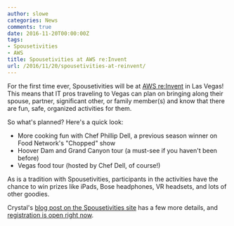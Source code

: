 ```yaml
---
author: slowe
categories: News
comments: true
date: 2016-11-20T00:00:00Z
tags:
- Spousetivities
- AWS
title: Spousetivities at AWS re:Invent
url: /2016/11/20/spousetivities-at-reinvent/
---
```


For the first time ever, Spousetivities will be at [AWS re:Invent][link-1] in Las Vegas! This means that IT pros traveling to Vegas can plan on bringing along their spouse, partner, significant other, or family member(s) and know that there are fun, safe, organized activities for them.

So what's planned? Here's a quick look:

* More cooking fun with Chef Phillip Dell, a previous season winner on Food Network's "Chopped" show
* Hoover Dam and Grand Canyon tour (a must-see if you haven't been before)
* Vegas food tour (hosted by Chef Dell, of course!)

As is a tradition with Spousetivities, participants in the activities have the chance to win prizes like iPads, Bose headphones, VR headsets, and lots of other goodies.

Crystal's [blog post on the Spousetivities site][link-2] has a few more details, and [registration is open right now][link-3].

[link-1]: https://reinvent.awsevents.com/
[link-2]: http://spousetivities.com/2016/11/first-time-ever-spousetivities-at-aws-reinvent/
[link-3]: https://spousetivities.ticketleap.com/aws-reinvent-2016/details
